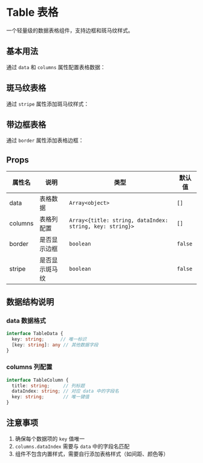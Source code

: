 # Table 表格
一个轻量级的数据表格组件，支持边框和斑马纹样式。

## 基本用法

通过 `data` 和 `columns` 属性配置表格数据：

<demo vue="./Table_1.vue" />

## 斑马纹表格

通过 `stripe` 属性添加斑马纹样式：

<demo vue="./Table_2.vue" />

## 带边框表格

通过 `border` 属性添加表格边框：
<demo vue="./Table_3.vue" />

## Props

| 属性名 | 说明 | 类型 | 默认值 |
|--------|------|------|--------|
| data   | 表格数据 | `Array<object>` | `[]` |
| columns | 表格列配置 | `Array<{title: string, dataIndex: string, key: string}>` | `[]` |
| border | 是否显示边框 | `boolean` | `false` |
| stripe | 是否显示斑马纹 | `boolean` | `false` |

## 数据结构说明

### data 数据格式
```ts
interface TableData {
  key: string;      // 唯一标识
  [key: string]: any // 其他数据字段
}
```

### columns 列配置
```ts
interface TableColumn {
  title: string;     // 列标题
  dataIndex: string; // 对应 data 中的字段名
  key: string;       // 唯一键值
}
```

## 注意事项
1. 确保每个数据项的 `key` 值唯一
2. `columns.dataIndex` 需要与 `data` 中的字段名匹配
3. 组件不包含内置样式，需要自行添加表格样式（如间距、颜色等）